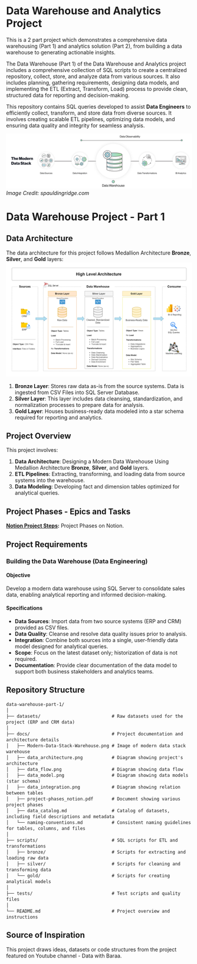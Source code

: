 # Data Warehouse and Analytics Project

This is a 2 part project which demonstrates a comprehensive data warehousing (Part 1) and analytics solution (Part 2), from building a data warehouse to generating actionable insights. 

The Data Warehouse (Part 1) of the Data Warehouse and Analytics project includes a comprehensive collection of SQL scripts to create a centralized repository, collect, store, and analyze data from various sources. It also includes planning, gathering requirements, designing data models, and implementing the ETL (Extract, Transform, Load) process to provide clean, structured data for reporting and decision-making.

This repository contains SQL queries developed to assist **Data Engineers** to efficiently collect, transform, and store data from diverse sources. It involves creating scalable ETL pipelines, optimizing data models, and ensuring data quality and integrity for seamless analysis.

![Modern Data Stack Warehouse](docs/Modern-Data-Stack-Warehouse.png)
*Image Credit: spauldingridge.com*

# Data Warehouse Project - Part 1

## Data Architecture

The data architecture for this project follows Medallion Architecture **Bronze**, **Silver**, and **Gold** layers:
![Data Architecture](docs/data_architecture.png)

1. **Bronze Layer**: Stores raw data as-is from the source systems. Data is ingested from CSV Files into SQL Server Database.
2. **Silver Layer**: This layer includes data cleansing, standardization, and normalization processes to prepare data for analysis.
3. **Gold Layer**: Houses business-ready data modeled into a star schema required for reporting and analytics.

## Project Overview

This project involves:

1. **Data Architecture**: Designing a Modern Data Warehouse Using Medallion Architecture **Bronze**, **Silver**, and **Gold** layers.
2. **ETL Pipelines**: Extracting, transforming, and loading data from source systems into the warehouse.
3. **Data Modeling**: Developing fact and dimension tables optimized for analytical queries.

## Project Phases - Epics and Tasks

**[Notion Project Steps](https://www.notion.so/SQL-Data-Warehouse-Project-1c13f4db0b7e80b9adcaf107b9417f41?pvs=4):** Project Phases on Notion.

## Project Requirements

### Building the Data Warehouse (Data Engineering)

#### Objective
Develop a modern data warehouse using SQL Server to consolidate sales data, enabling analytical reporting and informed decision-making.

#### Specifications
- **Data Sources**: Import data from two source systems (ERP and CRM) provided as CSV files.
- **Data Quality**: Cleanse and resolve data quality issues prior to analysis.
- **Integration**: Combine both sources into a single, user-friendly data model designed for analytical queries.
- **Scope**: Focus on the latest dataset only; historization of data is not required.
- **Documentation**: Provide clear documentation of the data model to support both business stakeholders and analytics teams.

## Repository Structure
```
data-warehouse-part-1/
│
├── datasets/                           # Raw datasets used for the project (ERP and CRM data)
│
├── docs/                               # Project documentation and architecture details
│   ├── Modern-Data-Stack-Warehouse.png # Image of modern data stack warehouse
│   ├── data_architecture.png           # Diagram showing project's architecture
│   ├── data_flow.png                   # Diagram showing data flow 
│   ├── data_model.png                  # Diagram showing data models (star schema)
│   ├── data_integration.png            # Diagram showing relation between tables
│   ├── project-phases_notion.pdf       # Document showing various project phases
│   ├── data_catalog.md                 # Catalog of datasets, including field descriptions and metadata
│   └── naming-conventions.md           # Consistent naming guidelines for tables, columns, and files
│
├── scripts/                            # SQL scripts for ETL and transformations
│   ├── bronze/                         # Scripts for extracting and loading raw data
│   ├── silver/                         # Scripts for cleaning and transforming data
│   └── gold/                           # Scripts for creating analytical models
│
├── tests/                              # Test scripts and quality files
│
└── README.md                           # Project overview and instructions
```

## Source of Inspiration

This project draws ideas, datasets or code structures from the project featured on Youtube channel - Data with Baraa.
